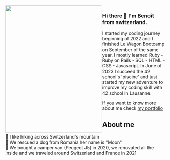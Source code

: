 <img align="left" width="300" height="400" src="https://user-images.githubusercontent.com/104198121/202863014-ad4feefa-5624-4d2d-a285-d94ce775f00c.png">

### Hi there 👋 I'm Benoît from switzerland.
I started my coding journey beginning of 2022 and I finished Le Wagon Bootcamp on September of the same year. I mostly learned Ruby - Ruby on Rails - SQL - HTML - CSS - Javascript.
In June of 2023 I succeed the 42 school's 'piscine' and just started my new adventure to improve my coding skill with 42 school in Lausanne.

If you want to know more about me check [my portfolio](https://benoitbrandt.ch/)

## About me

🗻 I like hiking across Switzerland's mountain <br>
🐺 We rescued a dog from Romania her name is "Moon" <br>
🚐 We bought a camper van (Peugeot J5) in 2020, we renovated all the inside and we traveled around Switzerland and France in 2021 <br>

